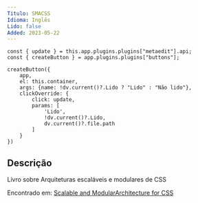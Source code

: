 ```yaml
---
Titulo: SMACSS
Idioma: Inglês
Lido: false
Added: 2023-05-22
---
```

```dataviewjs
const { update } = this.app.plugins.plugins["metaedit"].api;
const { createButton } = app.plugins.plugins["buttons"];

createButton({
	app,
	el: this.container,
	args: {name: !dv.current()?.Lido ? "Lido" : "Não lido"},
	clickOverride: {
		click: update,
		params: [
			'Lido',
			!dv.current()?.Lido,
			dv.current()?.file.path
		]
	}
})
```
## Descrição
Livro sobre Arquiteturas escaláveis e modulares de CSS

Encontrado em: [Scalable and ModularArchitecture for CSS](http://smacss.com/book/)